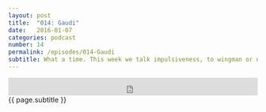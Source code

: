 ```yaml
---
layout: post
title:  "014: Gaudi"
date:   2016-01-07
categories: podcast
number: 14
permalink: /episodes/014-Gaudi
subtitle: What a time. This week we talk impulsiveness, to wingman or not to wingman, passion v. responsibility, and polygamy. Eddy B also introduces us to the 2016 new term for being unofficial...and Carlos transforms into the relationship Rev Run. <a href="/audible">Click here</a> to get a free audiobook and support the show!
---
```


<iframe frameborder='0' height='36px' scrolling='no' seamless src='https://simplecast.fm/e/24124?style=dark' width='100%'></iframe>

<br>
<span class="episode_text">
{{ page.subtitle }}
</span>
<br><br>
